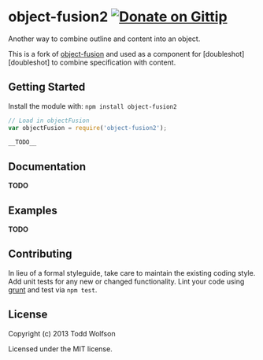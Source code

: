# object-fusion2 [![Donate on Gittip](http://badgr.co/gittip/twolfson.png)](https://www.gittip.com/twolfson/)

Another way to combine outline and content into an object.

This is a fork of [object-fusion][object-fusion] and used as a component for [doubleshot][doubleshot] to combine specification with content.

[object-fusion]: https://github.com/twolfson/object-fusion
[dobuleshot]: https://github.com/twolfson/doubleshot

## Getting Started
Install the module with: `npm install object-fusion2`

```javascript
// Load in objectFusion
var objectFusion = require('object-fusion2');

__TODO__
```

## Documentation
__TODO__

## Examples
__TODO__

## Contributing
In lieu of a formal styleguide, take care to maintain the existing coding style. Add unit tests for any new or changed functionality. Lint your code using [grunt](https://github.com/gruntjs/grunt) and test via `npm test`.

## License
Copyright (c) 2013 Todd Wolfson

Licensed under the MIT license.
